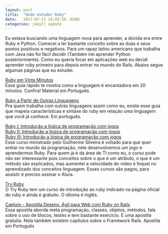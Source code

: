```yaml
---
layout: post
title:  "Onde estudar Ruby"
date:   2017-07-13 14:03:38 -0300
categories: jekyll update
---
```


Eu estava buscando uma linguagem nova para aprender, a dúvida era entre Ruby e Python. Comecei a ler bastante conceito sobre as duas e seus pontos positivos e negativos. Para um rapaz latino americano que trabalha com Java não foi fácil decidir (Também irei aprender Python posteriormente).
Como eu queria focar em aplicações web eu decidi aprender ruby primeiro para depois entrar no mundo do Rails.
Abaixo segue algumas páginas que eu estudei.


[Ruby em Vinte Minutos](https://www.ruby-lang.org/pt/documentation/quickstart/) <br/>
Esse guia rápido te mostra como a linguagem é encantadora em 20 minutos. Confira! Material em Português

[Ruby a Partir de Outras Linguagens](https://www.ruby-lang.org/pt/documentation/ruby-from-other-languages/) <br/>
Pra quem trabalha com outras linguagens assim como eu, existe esse guia que mapeia características e sintaxe do ruby em relação uma linguagem que você já conhece. Em português.

[Ruby I: Introdução a lógica de programação com jogos](https://www.alura.com.br/curso-online-introducao-a-programacao-com-ruby-e-jogos-1) <br/>
[Ruby II: Introdução a lógica de programação com jogos](https://www.alura.com.br/curso-online-introducao-a-programacao-com-ruby-e-jogos-2) <br/>
[Ruby III: Introdução a lógica de programação com jogos](https://www.alura.com.br/curso-online-introducao-a-programacao-com-ruby-e-jogos-3) <br/>
Esse curso ministrado pelo Guilherme Silveira é voltado para que quer entrar no mundo da programação, nele desenvolvemos um jogo e aprendermos Ruby. Para quem já é da área de TI como eu, o curso pode não ser interessante pois conceitos sobre o que é um atributo, o que é um método são explicados, mas aumentei a velocidade do vídeo e foquei no aprendizado dos conceitos linguagem. Esses cursos são pagos, para assistir é preciso assinar o Alura.

[Try Ruby](http://tryruby.org) <br/>
O Try Ruby tem um curso de introdução ao ruby indicado na página oficial do ruby e ainda é gratuito. O idioma é inglês. 

[Caelum - Apostila Desenv. Ágil para Web com Ruby on Rails](https://www.caelum.com.br/apostila-ruby-on-rails/) <br/>
Essa apostila aborda meta programação, classes, objetos, métodos, fala sobre o uso de blocos, testes e tem bastante exercício. É uma apostila gratuita. Nela também existem capítulos sobre o Framework Rails. Apostila em Português







